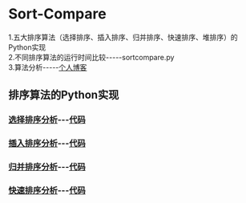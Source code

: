 # Sort-Compare

1.五大排序算法（选择排序、插入排序、归并排序、快速排序、堆排序）的Python实现\
2.不同排序算法的运行时间比较-----sortcompare.py\
3.算法分析-----[个人博客](https://blog.csdn.net/dta0502/article/details/81410840)

## 排序算法的Python实现
### [选择排序分析](https://github.com/dta0502/Sort-Compare/blob/master/selection.md)---[代码](https://github.com/dta0502/Sort-Compare/blob/master/selection.py)

### [插入排序分析](https://github.com/dta0502/Sort-Compare/blob/master/insertion.md)---[代码](https://github.com/dta0502/Sort-Compare/blob/master/insertion.py)

### [归并排序分析](https://github.com/dta0502/Sort-Compare/blob/master/merge.md)---[代码](https://github.com/dta0502/Sort-Compare/blob/master/merge.py)

### [快速排序分析](https://github.com/dta0502/Sort-Compare/blob/master/quick.md)---[代码](https://github.com/dta0502/Sort-Compare/blob/master/quick.py)

